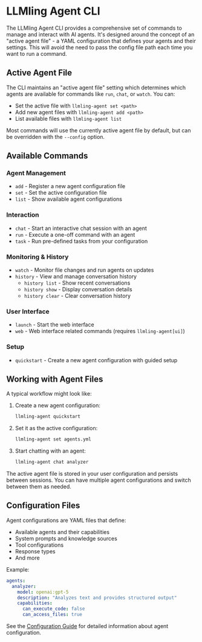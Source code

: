 # LLMling Agent CLI

The LLMling Agent CLI provides a comprehensive set of commands to manage and interact with AI agents.
It's designed around the concept of an "active agent file" - a YAML configuration that defines your agents and their settings.
This will avoid the need to pass the config file path each time you want to run a command.

## Active Agent File

The CLI maintains an "active agent file" setting which determines which agents are available for commands like `run`, `chat`, or `watch`.
You can:

- Set the active file with `llmling-agent set <path>`
- Add new agent files with `llmling-agent add <path>`
- List available files with `llmling-agent list`

Most commands will use the currently active agent file by default, but can be overridden with the `--config` option.

## Available Commands

### Agent Management

- `add` - Register a new agent configuration file
- `set` - Set the active configuration file
- `list` - Show available agent configurations

### Interaction

- `chat` - Start an interactive chat session with an agent
- `run` - Execute a one-off command with an agent
- `task` - Run pre-defined tasks from your configuration

### Monitoring & History

- `watch` - Monitor file changes and run agents on updates
- `history` - View and manage conversation history
  - `history list` - Show recent conversations
  - `history show` - Display conversation details
  - `history clear` - Clear conversation history

### User Interface
- `launch` - Start the web interface
- `web` - Web interface related commands (requires `llmling-agent[ui]`)

### Setup
- `quickstart` - Create a new agent configuration with guided setup

## Working with Agent Files

A typical workflow might look like:

1. Create a new agent configuration:
   ```bash
   llmling-agent quickstart
   ```

2. Set it as the active configuration:
   ```bash
   llmling-agent set agents.yml
   ```

3. Start chatting with an agent:
   ```bash
   llmling-agent chat analyzer
   ```

The active agent file is stored in your user configuration and persists between sessions.
You can have multiple agent configurations and switch between them as needed.

## Configuration Files

Agent configurations are YAML files that define:

- Available agents and their capabilities
- System prompts and knowledge sources
- Tool configurations
- Response types
- And more

Example:

```yaml
agents:
  analyzer:
    model: openai:gpt-5
    description: "Analyzes text and provides structured output"
    capabilities:
      can_execute_code: false
      can_access_files: true
```

See the [Configuration Guide](../config/index.md) for detailed information about agent configuration.
